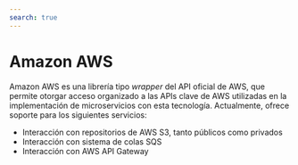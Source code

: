 ```yaml
---
search: true
---
```


# Amazon AWS

Amazon AWS es una librería tipo _wrapper_ del API oficial de AWS, que permite otorgar acceso organizado a las APIs clave de AWS utilizadas en la implementación de microservicios con esta tecnología. Actualmente, ofrece soporte para los siguientes servicios:
- Interacción con repositorios de AWS S3, tanto públicos como privados
- Interacción con sistema de colas SQS
- Interacción con AWS API Gateway

